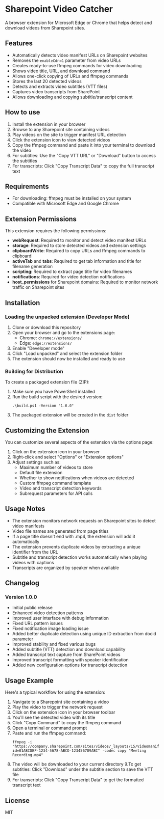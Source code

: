 # Sharepoint Video Catcher

A browser extension for Microsoft Edge or Chrome that helps detect and download videos from Sharepoint sites.

## Features

- Automatically detects video manifest URLs on Sharepoint websites
- Removes the `enableCdn=1` parameter from video URLs
- Creates ready-to-use ffmpeg commands for video downloading
- Shows video title, URL, and download command
- Allows one-click copying of URLs and ffmpeg commands
- Stores the last 20 detected videos
- Detects and extracts video subtitles (VTT files)
- Captures video transcripts from SharePoint
- Allows downloading and copying subtitle/transcript content

## How to use

1. Install the extension in your browser
2. Browse to any Sharepoint site containing videos
3. Play videos on the site to trigger manifest URL detection
4. Click the extension icon to view detected videos
5. Copy the ffmpeg command and paste it into your terminal to download the video
6. For subtitles: Use the "Copy VTT URL" or "Download" button to access the subtitles
7. For transcripts: Click "Copy Transcript Data" to copy the full transcript text

## Requirements

- For downloading: ffmpeg must be installed on your system
- Compatible with Microsoft Edge and Google Chrome

## Extension Permissions

This extension requires the following permissions:

- **webRequest**: Required to monitor and detect video manifest URLs
- **storage**: Required to store detected videos and extension settings
- **clipboardWrite**: Required to copy URLs and ffmpeg commands to clipboard
- **activeTab** and **tabs**: Required to get tab information and title for filename generation
- **scripting**: Required to extract page title for video filenames
- **notifications**: Required for video detection notifications
- **host_permissions** for Sharepoint domains: Required to monitor network traffic on Sharepoint sites

## Installation

### Loading the unpacked extension (Developer Mode)

1. Clone or download this repository
2. Open your browser and go to the extensions page:
   - Chrome: `chrome://extensions/`
   - Edge: `edge://extensions/`
3. Enable "Developer mode"
4. Click "Load unpacked" and select the extension folder
5. The extension should now be installed and ready to use

### Building for Distribution

To create a packaged extension file (ZIP):

1. Make sure you have PowerShell installed
2. Run the build script with the desired version:
   ```
   .\build.ps1 -Version "1.0.0"
   ```
3. The packaged extension will be created in the `dist` folder

## Customizing the Extension

You can customize several aspects of the extension via the options page:

1. Click on the extension icon in your browser
2. Right-click and select "Options" or "Extension options"
3. Adjust settings such as:
   - Maximum number of videos to store
   - Default file extension
   - Whether to show notifications when videos are detected
   - Custom ffmpeg command template
   - Video and transcript detection keywords
   - Subrequest parameters for API calls

## Usage Notes

- The extension monitors network requests on Sharepoint sites to detect video manifests
- Video file names are generated from page titles
- If a page title doesn't end with .mp4, the extension will add it automatically
- The extension prevents duplicate videos by extracting a unique identifier from the URL
- Subtitle and transcript detection works automatically when playing videos with captions
- Transcripts are organized by speaker when available

## Changelog

### Version 1.0.0
- Initial public release
- Enhanced video detection patterns
- Improved user interface with debug information
- Fixed URL pattern issues
- Fixed notification image loading issue
- Added better duplicate detection using unique ID extraction from docid parameter
- Improved stability and fixed various bugs
- Added subtitle (VTT) detection and download capability
- Added transcript text capture from SharePoint videos
- Improved transcript formatting with speaker identification
- Added new configuration options for transcript detection

## Usage Example

Here's a typical workflow for using the extension:

1. Navigate to a Sharepoint site containing a video
2. Play the video to trigger the network request
3. Click on the extension icon in your browser toolbar
4. You'll see the detected video with its title
5. Click "Copy Command" to copy the ffmpeg command
6. Open a terminal or command prompt
7. Paste and run the ffmpeg command:
   ```
   ffmpeg -i "https://company.sharepoint.com/sites/videos/_layouts/15/Videomanifest.aspx?id=01ABCDEF-1234-5678-ABCD-123456789ABC" -codec copy "Meeting Recording.mp4"
   ```
8. The video will be downloaded to your current directory
9.To get subtitles: Click "Download" under the subtitle section to save the VTT file
10. For transcripts: Click "Copy Transcript Data" to get the formatted transcript text

## License

MIT
